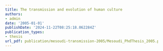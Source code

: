 ```yaml
---
title: The transmission and evolution of human culture
authors:
- admin
date: '2005-01-01'
publishDate: '2024-11-22T08:25:18.062284Z'
publication_types:
- thesis
url_pdf: publication/mesoudi-transmission-2005/Mesoudi_PhdThesis_2005.pdf
---
```

